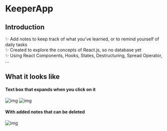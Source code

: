 # KeeperApp

## Introduction
✨ Add notes to keep track of what you've learned, or to remind yourself of daily tasks <br>
✨ Created to explore the concepts of React.js, so no database yet <br>
✨ Using React Components, Hooks, States, Destructuring, Spread Operator, ...

## What it looks like
#### Text box that expands when you click on it
![img](https://imgur.com/DZphPlU.png)
![img](https://imgur.com/hccouDZ.png)

#### With added notes that can be deleted
![img](https://imgur.com/dBOyEmj.png)

